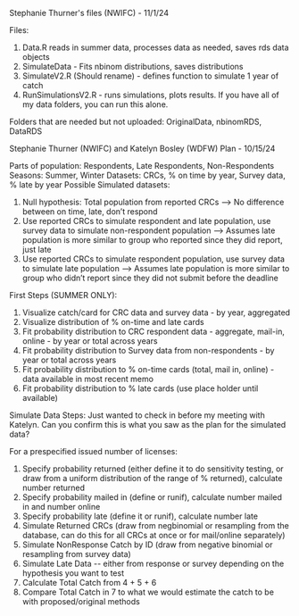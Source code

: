 Stephanie Thurner's files (NWIFC) - 11/1/24

Files:
1. Data.R reads in summer data, processes data as needed, saves rds data objects
2. SimulateData - Fits nbinom distributions, saves distributions
3. SimulateV2.R (Should rename) - defines function to simulate 1 year of catch
4. RunSimulationsV2.R - runs simulations, plots results. If you have all of my data folders, you can run this alone.
   
Folders that are needed but not uploaded: OriginalData, nbinomRDS, DataRDS


Stephanie Thurner (NWIFC) and Katelyn Bosley (WDFW) Plan - 10/15/24

Parts of population: Respondents, Late Respondents, Non-Respondents
Seasons: Summer, Winter 
Datasets: CRCs, % on time by year, Survey data, % late by year
Possible Simulated datasets:
1.	Null hypothesis: Total population from reported CRCs -->  No difference between on time, late, don’t respond
2.	Use reported CRCs to simulate respondent and late population, use survey data to simulate non-respondent population --> Assumes late population is more similar to group who reported since they did report, just late
3.	Use reported CRCs to simulate respondent population, use survey data to simulate late population --> Assumes late population is more similar to group who didn’t report since they did not submit before the deadline

First Steps (SUMMER ONLY):
1. Visualize catch/card for CRC data and survey data - by year, aggregated
2. Visualize distribution of % on-time and late cards
3. Fit probability distribution to CRC respondent data - aggregate, mail-in, online - by year or total across years
4. Fit probability distribution to Survey data from non-respondents - by year or total across years
5. Fit probability distribution to % on-time cards (total, mail in, online) - data available in most recent memo
6. Fit probability distribution to % late cards (use place holder until available)

Simulate Data Steps:
Just wanted to check in before my meeting with Katelyn. Can you confirm this is what you saw as the plan for the simulated data?

For a prespecified issued number of licenses:
1. Specify probability returned (either define it to do sensitivity testing, or draw from a uniform distribution of the range of % returned), calculate number returned
2. Specify probability mailed in (define or runif), calculate number mailed in and number online
3. Specify probability late (define it or runif), calculate number late
4. Simulate Returned CRCs (draw from negbinomial or resampling from the database, can do this for all CRCs at once or for mail/online separately)
5. Simulate NonResponse Catch by ID (draw from negative binomial or resampling from survey data)
6. Simulate Late Data -- either from response or survey depending on the hypothesis you want to test
7. Calculate Total Catch from 4 + 5 + 6
8. Compare Total Catch in 7 to what we would estimate the catch to be with proposed/original methods

